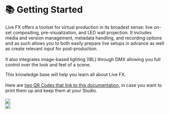 # 📚 Getting Started

Live FX offers a toolset for virtual production in its broadest sense: live on-set compositing, pre-visualization, and LED wall projection. It includes media and version management, metadata handling, and recording options and as such allows you to both easily prepare live setups in advance as well as create relevant input for post-production. \
\
It also integrates image-based lighting (IBL) through DMX allowing you full control over the look and feel of a scene.&#x20;

This knowledge base will help you learn all about Live FX.\
\
Here are [two QR Codes that link to this documentation](https://www.dropbox.com/scl/fo/ki8otwkk4za5w71sr5jv8/h?rlkey=illcx4k2dm6czrh14gi81i8wv\&dl=0), in case you want to print them up and keep them at your Studio. \
\
![](../.gitbook/assets/LiveFXDocumentation\_QR\_Black.png)\
![](../.gitbook/assets/LiveFXDocumentation\_QR\_White.png)
